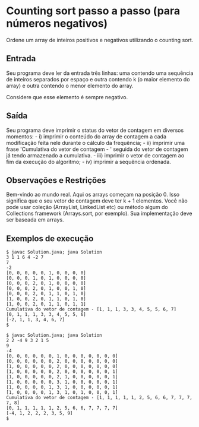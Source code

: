 # Counting sort passo a passo (para números negativos)

Ordene um array de inteiros positivos e negativos utilizando o counting sort.

## Entrada

Seu programa deve ler da entrada três linhas: uma contendo uma sequência de inteiros separados por espaço e outra contendo k (o maior elemento do array) e outra contendo o menor elemento do array.

Considere que esse elemento é sempre negativo.

## Saída

Seu programa deve imprimir o status do vetor de contagem em diversos momentos: - i) imprimir o conteúdo do array de contagem a cada modificação feita nele durante o cálculo da frequência; - ii) imprimir uma frase 'Cumulativa do vetor de contagem - ' seguida do vetor de contagem já tendo armazenado a cumulativa. - iii) imprimir o vetor de contagem ao fim da execução do algoritmo; - iv) imprimir a sequência ordenada.

## Observações e Restrições

Bem-vindo ao mundo real. Aqui os arrays começam na posição 0. Isso significa que o seu vetor de contagem deve ter k + 1 elementos. Você não pode usar coleção (ArrayList, LinkedList etc) ou método algum do Collections framework (Arrays.sort, por exemplo). Sua implementação deve ser baseada em arrays.

## Exemplos de execução

	$ javac Solution.java; java Solution
	3 1 1 6 4 -2 7
	7
	-2
	[0, 0, 0, 0, 0, 1, 0, 0, 0, 0]
	[0, 0, 0, 1, 0, 1, 0, 0, 0, 0]
	[0, 0, 0, 2, 0, 1, 0, 0, 0, 0]
	[0, 0, 0, 2, 0, 1, 0, 0, 1, 0]
	[0, 0, 0, 2, 0, 1, 1, 0, 1, 0]
	[1, 0, 0, 2, 0, 1, 1, 0, 1, 0]
	[1, 0, 0, 2, 0, 1, 1, 0, 1, 1]
	Cumulativa do vetor de contagem - [1, 1, 1, 3, 3, 4, 5, 5, 6, 7]
	[0, 1, 1, 1, 3, 3, 4, 5, 5, 6]
	[-2, 1, 1, 3, 4, 6, 7]
	$
	
	$ javac Solution.java; java Solution
	2 2 -4 9 3 2 1 5
	9
	-4
	[0, 0, 0, 0, 0, 0, 1, 0, 0, 0, 0, 0, 0, 0]
	[0, 0, 0, 0, 0, 0, 2, 0, 0, 0, 0, 0, 0, 0]
	[1, 0, 0, 0, 0, 0, 2, 0, 0, 0, 0, 0, 0, 0]
	[1, 0, 0, 0, 0, 0, 2, 0, 0, 0, 0, 0, 0, 1]
	[1, 0, 0, 0, 0, 0, 2, 1, 0, 0, 0, 0, 0, 1]
	[1, 0, 0, 0, 0, 0, 3, 1, 0, 0, 0, 0, 0, 1]
	[1, 0, 0, 0, 0, 1, 3, 1, 0, 0, 0, 0, 0, 1]
	[1, 0, 0, 0, 0, 1, 3, 1, 0, 1, 0, 0, 0, 1]
	Cumulativa do vetor de contagem - [1, 1, 1, 1, 1, 2, 5, 6, 6, 7, 7, 7, 7, 8]
	[0, 1, 1, 1, 1, 1, 2, 5, 6, 6, 7, 7, 7, 7]
	[-4, 1, 2, 2, 2, 3, 5, 9]
	$